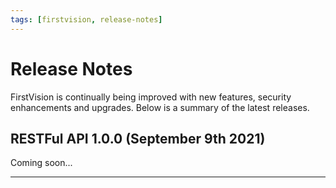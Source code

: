```yaml
---
tags: [firstvision, release-notes]
---
```


# Release Notes

FirstVision is continually being improved with new features, security enhancements and upgrades. Below is a summary of the latest releases.

## RESTFul API 1.0.0 (September 9th 2021)

Coming soon...

---
